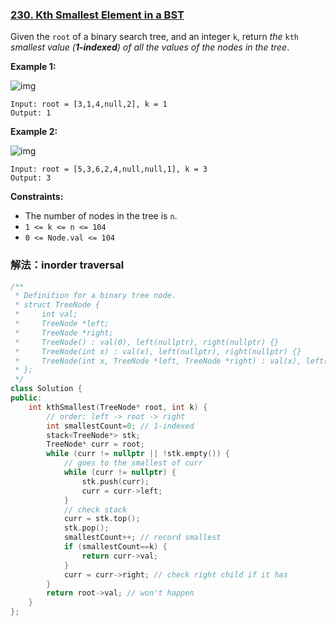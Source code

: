 ### [230. Kth Smallest Element in a BST](https://leetcode.cn/problems/kth-smallest-element-in-a-bst/)

Given the `root` of a binary search tree, and an integer `k`, return *the* `kth` *smallest value (**1-indexed**) of all the values of the nodes in the tree*.

 

**Example 1:**

![img](https://assets.leetcode.com/uploads/2021/01/28/kthtree1.jpg)

```
Input: root = [3,1,4,null,2], k = 1
Output: 1
```

**Example 2:**

![img](https://assets.leetcode.com/uploads/2021/01/28/kthtree2.jpg)

```
Input: root = [5,3,6,2,4,null,null,1], k = 3
Output: 3
```

 

**Constraints:**

- The number of nodes in the tree is `n`.
- `1 <= k <= n <= 104`
- `0 <= Node.val <= 104`



### 解法：inorder traversal

```cpp
/**
 * Definition for a binary tree node.
 * struct TreeNode {
 *     int val;
 *     TreeNode *left;
 *     TreeNode *right;
 *     TreeNode() : val(0), left(nullptr), right(nullptr) {}
 *     TreeNode(int x) : val(x), left(nullptr), right(nullptr) {}
 *     TreeNode(int x, TreeNode *left, TreeNode *right) : val(x), left(left), right(right) {}
 * };
 */
class Solution {
public:
    int kthSmallest(TreeNode* root, int k) {
        // order: left -> root -> right
        int smallestCount=0; // 1-indexed
        stack<TreeNode*> stk;
        TreeNode* curr = root;
        while (curr != nullptr || !stk.empty()) {
            // goes to the smallest of curr
            while (curr != nullptr) {
                stk.push(curr);
                curr = curr->left;
            }
            // check stack
            curr = stk.top();
            stk.pop();
            smallestCount++; // record smallest
            if (smallestCount==k) {
                return curr->val;
            }
            curr = curr->right; // check right child if it has
        }
        return root->val; // won't happen
    }
};
```

